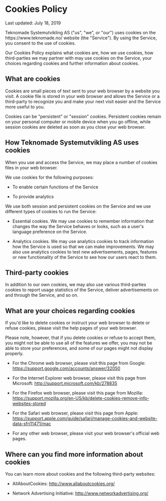 <h1>Cookies Policy</h1>

<p>Last updated: July 18, 2019</p>

<p>Teknomade Systemutvikling AS ("us", "we", or "our") uses cookies on the https://www.teknomade.no/ website (the "Service"). By using the Service, you consent to the use of cookies.</p>

<p>Our Cookies Policy explains what cookies are, how we use cookies, how third-parties we may partner with may use cookies on the Service, your choices regarding cookies and further information about cookies.</p>

<h2>What are cookies</h2>

<p>Cookies are small pieces of text sent to your web browser by a website you visit. A cookie file is stored in your web browser and allows the Service or a third-party to recognize you and make your next visit easier and the Service more useful to you.</p>

<p>Cookies can be "persistent" or "session" cookies. Persistent cookies remain on your personal computer or mobile device when you go offline, while session cookies are deleted as soon as you close your web browser.</p>

<h2>How Teknomade Systemutvikling AS uses cookies</h2>

<p>When you use and access the Service, we may place a number of cookies files in your web browser.</p>

<p>We use cookies for the following purposes:</p>

<ul>
<li>
    <p>To enable certain functions of the Service</p>
</li>
<li>
    <p>To provide analytics</p>
</li>
</ul>

<p>We use both session and persistent cookies on the Service and we use different types of cookies to run the Service:</p>

<ul>
<li>
    <p>Essential cookies. We may use cookies to remember information that changes the way the Service behaves or looks, such as a user's language preference on the Service.</p>
</li>
<li>
    <p>Analytics cookies. We may use analytics cookies to track information how the Service is used so that we can make improvements. We may also use analytics cookies to test new advertisements, pages, features or new functionality of the Service to see how our users react to them.</p>
</li>
</ul>

<h2>Third-party cookies</h2>

<p>In addition to our own cookies, we may also use various third-parties cookies to report usage statistics of the Service, deliver advertisements on and through the Service, and so on.</p>

<h2>What are your choices regarding cookies</h2>

<p>If you'd like to delete cookies or instruct your web browser to delete or refuse cookies, please visit the help pages of your web browser.</p>

<p>Please note, however, that if you delete cookies or refuse to accept them, you might not be able to use all of the features we offer, you may not be able to store your preferences, and some of our pages might not display properly.</p>

<ul>
<li>
    <p>For the Chrome web browser, please visit this page from Google: <a href="https://support.google.com/accounts/answer/32050">https://support.google.com/accounts/answer/32050</a></p>
</li>
<li>
    <p>For the Internet Explorer web browser, please visit this page from Microsoft: <a href="http://support.microsoft.com/kb/278835">http://support.microsoft.com/kb/278835</a></p>
</li>
<li>
    <p>For the Firefox web browser, please visit this page from Mozilla: <a href="https://support.mozilla.org/en-US/kb/delete-cookies-remove-info-websites-stored">https://support.mozilla.org/en-US/kb/delete-cookies-remove-info-websites-stored</a></p>
</li>
<li>
    <p>For the Safari web browser, please visit this page from Apple: <a href="https://support.apple.com/guide/safari/manage-cookies-and-website-data-sfri11471/mac">https://support.apple.com/guide/safari/manage-cookies-and-website-data-sfri11471/mac</a></p>
</li>
<li>
    <p>For any other web browser, please visit your web browser's official web pages.</p>
</li>
</ul>

<h2>Where can you find more information about cookies</h2>

<p>You can learn more about cookies and the following third-party websites:</p>

<ul>
<li>
    <p>AllAboutCookies: <a href="http://www.allaboutcookies.org/">http://www.allaboutcookies.org/</a></p>
</li>
<li>
    <p>Network Advertising Initiative: <a href="http://www.networkadvertising.org/">http://www.networkadvertising.org/</a></p>
</li>
</ul>
